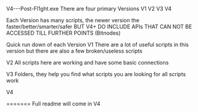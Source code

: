 V4---Post-Fl1ght.exe
There are four primary Versions
    V1
    V2
    V3
    V4

Each Version has many scripts, the newer version the faster/better/smarter/safer 
BUT V4+ DO INCLUDE APIs THAT CAN NOT BE ACCESSED TILL FURTHER POINTS (Bitnodes)

Quick run down of each Version
V1
        There are a lot of useful scripts in this version
        but there are also a few broken/useless scripts
        
V2
        All scripts here are working and have some basic 
        connections

V3
        Folders, they help you find what scripts you are looking for
        all scripts work

V4
         
=======
Full readme will come in V4